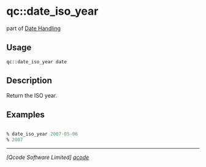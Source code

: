 qc::date_iso_year
=================

part of [Date Handling](../qc/wiki/DateHandling)

Usage
-----
`qc::date_iso_year date`

Description
-----------
Return the ISO year.

Examples
--------
```tcl

% date_iso_year 2007-05-06
% 2007

```

----------------------------------
*[Qcode Software Limited] [qcode]*

[qcode]: http://www.qcode.co.uk "Qcode Software"